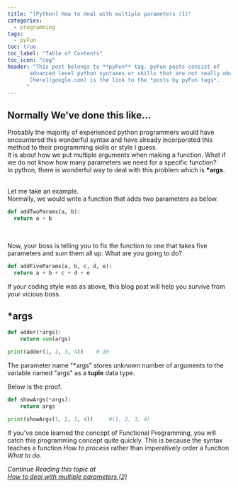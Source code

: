 ```yaml
---
title: "[Python] How to deal with multiple parameters (1)"
categories:
  - programming
tags:
  - pyFun
toc: true
toc_label: "Table of Contents"
toc_icon: "cog"
header: "This post belongs to **pyFun** tag. pyFun posts consist of 
       advanced level python syntaxes or skills that are not really obvious
       [here](google.com) is the link to the *posts by pyFun tags*.
      "
---
```

## Normally We've done this like...
Probably the majority of experienced python programmers would have encountered this wonderful syntax and
have already incorporated this method to their programming skills or style I guess.  
It is about how we put multiple arguments when making a function. What if we do not know how many parameters
we need for a specific function?  
In python, there is wonderful way to deal with this problem which is **\*args**.  
 <br/>

Let me take an example.  
Normally, we would write a function that adds two parameters as below.
```python
def addTwoParams(a, b):
  return a + b
```
<br/>

Now, your boss is telling you to fix the function to one that takes five parameters and sum them all up.
What are you going to do?  
```python
def addFiveParams(a, b, c, d, e):
  return a + b + c + d + e
```
If your coding style was as above, this blog post will help you survive from your vicious boss.

## \*args  
```python
def adder(*args):
    return sum(args)

print(adder(1, 2, 3, 4))	# 10
```
The parameter name "\*args" stores  unknown number of arguments to the variable named "args"
as a **tuple** data type.  

Below is the proof.  

```python
def showArgs(*args):
    return args

print(showArgs(1, 2, 3, 4))		#(1, 2, 3, 4)
```

If you've once learned the concept of Functional Programming, you will catch this programming concept quite quickly. This is because the syntax teaches a function *How to process* rather than imperatively order a function *What to do*.  

*Continue Reading this topic at  
[How to deal with multiple parameters (2)](https://kimdanny.github.io/programming/python-kwargs/)*
